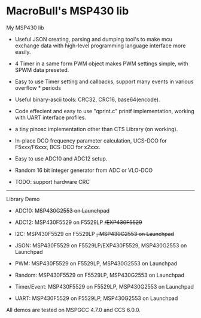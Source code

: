 MacroBull's MSP430 lib
===========

My MSP430 lib


* Useful JSON creating, parsing and dumping tool's to make mcu exchange data with high-level programming language interface more easily.

* 4 Timer in a same form PWM object makes PWM settings simple, with SPWM data preseted.

* Easy to use Timer setting and callbacks, support many events in various overflow * periods

* Useful binary-ascii tools: CRC32, CRC16, base64(encode).

* Code effecient and easy to use "qprint.c" printf implementation, working with UART interface profiles.

* a tiny pinosc implementation other than CTS Library (on working).

* In-place DCO frequency parameter calculation, UCS-DCO for F5xxx/F6xxx, BCS-DCO for x2xxx.

* Easy to use ADC10 and ADC12 setup.

* Random 16 bit integer generator from ADC or VLO-DCO

* TODO: support hardware CRC


----------------------

Library Demo

* ADC10: ~~MSP430G2553 on Launchpad~~

* ADC12: MSP430F5529 on F5529LP ~~/EXP430F5529~~

* I2C:  MSP430F5529 on F5529LP ~~,  MSP430G2553 on Launchpad~~

* JSON: MSP430F5529 on F5529LP/EXP430F5529,  MSP430G2553 on Launchpad

* PWM: MSP430F5529 on F5529LP,  MSP430G2553 on Launchpad

* Random: MSP430F5529 on F5529LP,  MSP430G2553 on Launchpad

* Timer/Event: MSP430F5529 on F5529LP,  MSP430G2553 on Launchpad

* UART: MSP430F5529 on F5529LP,  MSP430G2553 on Launchpad

All demos are tested on MSPGCC 4.7.0 and CCS 6.0.0.